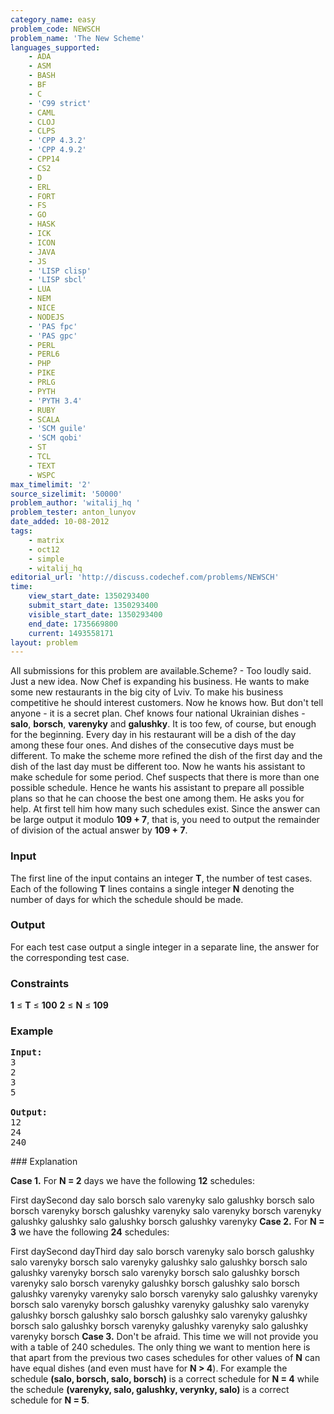 ```yaml
---
category_name: easy
problem_code: NEWSCH
problem_name: 'The New Scheme'
languages_supported:
    - ADA
    - ASM
    - BASH
    - BF
    - C
    - 'C99 strict'
    - CAML
    - CLOJ
    - CLPS
    - 'CPP 4.3.2'
    - 'CPP 4.9.2'
    - CPP14
    - CS2
    - D
    - ERL
    - FORT
    - FS
    - GO
    - HASK
    - ICK
    - ICON
    - JAVA
    - JS
    - 'LISP clisp'
    - 'LISP sbcl'
    - LUA
    - NEM
    - NICE
    - NODEJS
    - 'PAS fpc'
    - 'PAS gpc'
    - PERL
    - PERL6
    - PHP
    - PIKE
    - PRLG
    - PYTH
    - 'PYTH 3.4'
    - RUBY
    - SCALA
    - 'SCM guile'
    - 'SCM qobi'
    - ST
    - TCL
    - TEXT
    - WSPC
max_timelimit: '2'
source_sizelimit: '50000'
problem_author: 'witalij_hq '
problem_tester: anton_lunyov
date_added: 10-08-2012
tags:
    - matrix
    - oct12
    - simple
    - witalij_hq
editorial_url: 'http://discuss.codechef.com/problems/NEWSCH'
time:
    view_start_date: 1350293400
    submit_start_date: 1350293400
    visible_start_date: 1350293400
    end_date: 1735669800
    current: 1493558171
layout: problem
---
```

All submissions for this problem are available.Scheme? - Too loudly said. Just a new idea. Now Chef is expanding his business. He wants to make some new restaurants in the big city of Lviv. To make his business competitive he should interest customers. Now he knows how. But don't tell anyone - it is a secret plan. Chef knows four national Ukrainian dishes - **salo**, **borsch**, **varenyky** and **galushky**. It is too few, of course, but enough for the beginning. Every day in his restaurant will be a dish of the day among these four ones. And dishes of the consecutive days must be different. To make the scheme more refined the dish of the first day and the dish of the last day must be different too. Now he wants his assistant to make schedule for some period. Chef suspects that there is more than one possible schedule. Hence he wants his assistant to prepare all possible plans so that he can choose the best one among them. He asks you for help. At first tell him how many such schedules exist. Since the answer can be large output it modulo **109 + 7**, that is, you need to output the remainder of division of the actual answer by **109 + 7**.

### Input

The first line of the input contains an integer **T**, the number of test cases. Each of the following **T** lines contains a single integer **N** denoting the number of days for which the schedule should be made.

### Output

For each test case output a single integer in a separate line, the answer for the corresponding test case.

### Constraints

**1** ≤ **T** ≤ **100**
**2** ≤ **N** ≤ **109**

### Example

<pre>
<b>Input:</b>
3
2
3
5

<b>Output:</b>
12
24
240
</pre>### Explanation

**Case 1.** For **N = 2** days we have the following **12** schedules:

First daySecond day salo  borsch  salo  varenyky  salo  galushky  borsch  salo  borsch  varenyky  borsch  galushky  varenyky  salo  varenyky  borsch  varenyky  galushky  galushky  salo  galushky  borsch  galushky  varenyky **Case 2.** For **N = 3** we have the following **24** schedules:

First daySecond dayThird day salo  borsch  varenyky  salo  borsch  galushky  salo  varenyky  borsch  salo  varenyky  galushky  salo  galushky  borsch  salo  galushky  varenyky  borsch  salo  varenyky  borsch  salo  galushky  borsch  varenyky  salo  borsch  varenyky  galushky  borsch  galushky  salo  borsch  galushky  varenyky  varenyky  salo  borsch  varenyky  salo  galushky  varenyky  borsch  salo  varenyky  borsch  galushky  varenyky  galushky  salo  varenyky  galushky  borsch  galushky  salo  borsch  galushky  salo  varenyky  galushky  borsch  salo  galushky  borsch  varenyky  galushky  varenyky  salo  galushky  varenyky  borsch **Case 3.** Don't be afraid. This time we will not provide you with a table of 240 schedules. The only thing we want to mention here is that apart from the previous two cases schedules for other values of **N** can have equal dishes (and even must have for **N > 4**). For example the schedule **(salo, borsch, salo, borsch)** is a correct schedule for **N = 4** while the schedule **(varenyky, salo, galushky, verynky, salo)** is a correct schedule for **N = 5**.
